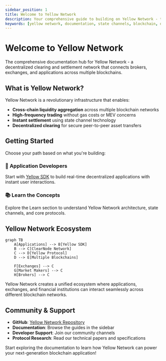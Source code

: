 ```yaml
---
sidebar_position: 1
title: Welcome to Yellow Network
description: Your comprehensive guide to building on Yellow Network - the decentralized clearing and settlement infrastructure
keywords: [yellow network, documentation, state channels, blockchain, defi, trading]
---
```


# Welcome to Yellow Network

The comprehensive documentation hub for Yellow Network - a decentralized clearing and settlement network that connects brokers, exchanges, and applications across multiple blockchains.

## What is Yellow Network?

Yellow Network is a revolutionary infrastructure that enables:

- **Cross-chain liquidity aggregation** across multiple blockchain networks
- **High-frequency trading** without gas costs or MEV concerns  
- **Instant settlement** using state channel technology
- **Decentralized clearing** for secure peer-to-peer asset transfers

## Getting Started

Choose your path based on what you're building:

### 🚀 **Application Developers**
Start with [Yellow SDK](../learn) to build real-time decentralized applications with instant user interactions.

### 📚 **Learn the Concepts**
Explore the Learn section to understand Yellow Network architecture, state channels, and core protocols.

## Yellow Network Ecosystem

```mermaid
graph TB
    A[Applications] --> B[Yellow SDK]
    B --> C[ClearNode Network]
    C --> D[Yellow Protocol]
    D --> E[Multiple Blockchains]
    
    F[Exchanges] --> C
    G[Market Makers] --> C
    H[Brokers] --> C
```

Yellow Network creates a unified ecosystem where applications, exchanges, and financial institutions can interact seamlessly across different blockchain networks.

## Community & Support

- **GitHub**: [Yellow Network Repository](https://github.com/layer-3/yellow)
- **Documentation**: Browse the guides in the sidebar
- **Developer Support**: Join our community channels
- **Protocol Research**: Read our technical papers and specifications

Start exploring the documentation to learn how Yellow Network can power your next-generation blockchain application!